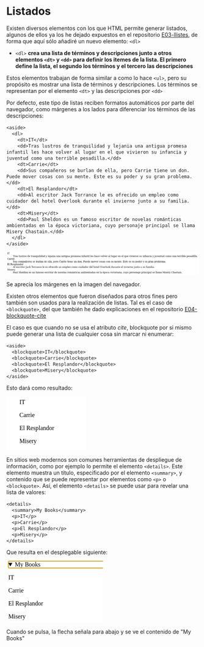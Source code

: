 # Listados

Existen diversos elementos con los que HTML permite generar listados, algunos de ellos ya los he dejado expuestos en el repositorio [E03-llistes](https://github.com/ehdinayan/E03-llistes), de forma que aquí sólo añadiré un nuevo elemento: `<dl>`

- `<dl>` **crea una lista de términos y descripciones junto a otros elementos `<dt>` y `<dd>` para definir los itemes de la lista. El primero define la lista, el segundo los términos y el tercero las descripciones**

Estos elementos trabajan de forma similar a como lo hace `<ul>`, pero su propósito es mostrar una lista de términos y descripciones. Los términos se representan por el elemento `<dt>` y las descripciones por `<dd>`

Por defecto, este tipo de listas reciben formatos automáticos por parte del navegador, como márgenes a los lados para diferenciar los términos de las descripciones:

```
<aside>
  <dl>
    <dt>IT</dt>
    <dd>Tras lustros de tranquilidad y lejania una antigua promesa infantil les hace volver al lugar en el que vivieron su infancia y juventud como una terrible pesadilla.</dd>
    <dt>Carrie</dt>
    <dd>Sus compañeros se burlan de ella, pero Carrie tiene un don. Puede mover cosas con su mente. Este es su poder y su gran problema.</dd>
    <dt>El Resplandor</dt>
    <dd>Al escritor Jack Torrance le es ofrecido un empleo como cuidador del hotel Overlook durante el invierno junto a su familia.</dd>
    <dt>Misery</dt>
    <dd>Paul Sheldon es un famoso escritor de novelas románticas ambientadas en la época victoriana, cuyo personaje principal se llama Misery Chastain.</dd>
  </dl>
</aside>
```
![](Media/dl.png)

Se aprecia los márgenes en la imagen del navegador.

Existen otros elementos que fueron diseñados para otros fines pero también son usados para la realización de listas. Tal es el caso de
`<blockquote>`, del que también he dado explicaciones en el repositorio [E04-blockquote-cite](https://github.com/ehdinayan/E04-blockquote-cite)

El caso es que cuando no se usa el atributo *cite*, blockquote por si mismo puede generar una lista de cualquier cosa sin marcar ni enumerar:

```
<aside>
  <blockquote>IT</blockquote>
  <blockquote>Carrie</blockquote>
  <blockquote>El Resplandor</blockquote>
  <blockquote>Misery</blockquote>
</aside>
```
Esto dará como resultado:

![](Media/blockquoteList.png)

En sitios web modernos son comunes herramientas de despliegue de información, como por ejemplo lo permite el elemento `<details>`.
Este elemento muestra un título, especificado por el elemento `<summary>`, y contenido que se puede representar por elementos como `<p>` o `<blockquote>`. Así, el elemento `<details>` se puede usar para revelar una lista de valores:

```
<details>
  <summary>My Books</summary>
  <p>IT</p>
  <p>Carrie</p>
  <p>El Resplandor</p>
  <p>Misery</p>
</details>

```

Que resulta en el desplegable siguiente:

![](Media/details.png)

Cuando se pulsa, la flecha señala para abajo y se ve el contenido de "My Books"
